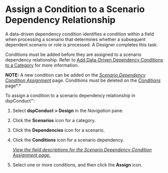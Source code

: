 # Assign a Condition to a Scenario Dependency Relationship

A data-driven dependency condition identifies a condition within a field
when processing a scenario that determines whether a subsequent
dependent scenario or role is processed. A Designer completes this task.

Conditions must be added before they are assigned to a scenario
dependency relationship. Refer to [Add Data-Driven Dependency Conditions
to a Category](Add_Data_Driven_Dependency_Conditions.htm) for more
information.

**NOTE:** A new condition can be added on the *[Scenario Dependency
Condition
Assignment](../Page_Desc/Scenario_Dependency_Condition_Assignment.htm)*
page. Conditions must be deleted on the
*[Conditions](../Page_Desc/Conditions.htm)* page*.*

To assign a condition to a scenario dependency relationship in
dspConduct™:

1.  Select <span style="font-weight: bold;">dspConduct \>
    </span>**Design** in the *Navigation* pane.

2.  Click the **Scenarios** icon for a category.

3.  Click the **Dependencies** icon for a scenario.

4.  Click the **Conditions** icon for a scenario dependency.
    
    *[View the field descriptions for the Scenario Dependency Condition
    Assignment
    page.](../Page_Desc/Scenario_Dependency_Condition_Assignment.htm)*

5.  Select one or more conditions, and then click the **Assign** icon.
